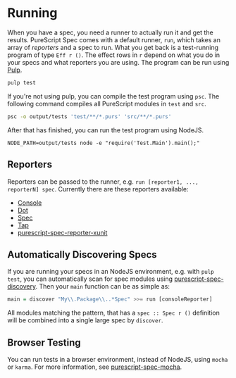 # Running

When you have a spec, you need a runner to actually run it and get the results.
PureScript Spec comes with a default runner, `run`, which takes an array of
*reporters* and a spec to run. What you get back is a test-running program of
type `Eff r ()`. The effect rows in `r` depend on what you do in your specs and
what reporters you are using. The program can be run using
[Pulp](https://github.com/bodil/pulp).

```bash
pulp test
```

If you're not using pulp, you can compile the test program using `psc`. The
following command compiles all PureScript modules in `test` and `src`.


```bash
psc -o output/tests 'test/**/*.purs' 'src/**/*.purs'
```

After that has finished, you can run the test program using NodeJS.

```
NODE_PATH=output/tests node -e "require('Test.Main').main();"
```

## Reporters

Reporters can be passed to the runner, e.g. `run [reporter1, ..., reporterN]
spec`. Currently there are these reporters available:

* [Console](https://pursuit.purescript.org/packages/purescript-spec/0.11.0/docs/Test.Spec.Reporter.Console#v:consoleReporter)
* [Dot](https://pursuit.purescript.org/packages/purescript-spec/0.11.0/docs/Test.Spec.Reporter.Dot#v:dotReporter)
* [Spec](https://pursuit.purescript.org/packages/purescript-spec/0.11.0/docs/Test.Spec.Reporter.Spec#v:specReporter)
* [Tap](https://pursuit.purescript.org/packages/purescript-spec/0.11.0/docs/Test.Spec.Reporter.Tap#v:tapReporter)
* [purescript-spec-reporter-xunit](https://github.com/owickstrom/purescript-spec-reporter-xunit)

## Automatically Discovering Specs

If you are running your specs in an NodeJS environment, e.g. with `pulp test`,
you can automatically scan for spec modules using [purescript-spec-discovery](https://github.com/owickstrom/purescript-spec-discovery).
Then your `main` function can be as simple as:

```purescript
main = discover "My\\.Package\\..*Spec" >>= run [consoleReporter]
```

All modules matching the pattern, that has a `spec :: Spec r ()` definition
will be combined into a single large spec by `discover`.

## Browser Testing

You can run tests in a browser environment, instead of NodeJS, using `mocha`
or `karma`. For more information, see [purescript-spec-mocha](
https://github.com/owickstrom/purescript-spec-mocha).

